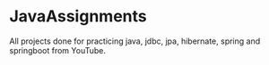 # JavaAssignments
All projects done for practicing java, jdbc, jpa, hibernate, spring and springboot from YouTube.

